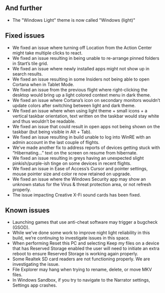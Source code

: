 ## And further
- The "Windows Light" theme is now called "Windows (light)"

## Fixed issues
- We fixed an issue where turning off Location from the Action Center might take multiple clicks to react.
- We fixed an issue resulting in being unable to re-arrange pinned folders in Start’s tile grid.
- We fixed an issue where newly installed apps might not show up in search results.
- We fixed an issue resulting in some Insiders not being able to open Cortana when in Tablet Mode.
- We fixed an issue from the previous flight where right-clicking the desktop would bring up a light colored context menu in dark theme.
- We fixed an issue where Cortana’s icon on secondary monitors wouldn’t update colors after switching between light and dark theme.
- We fixed an issue where when using light theme + small icons + a vertical taskbar orientation, text written on the taskbar would stay white and thus wouldn’t be readable.
- We fixed an issue that could result in open apps not being shown on the taskbar (but being visible in Alt + Tab).
- We fixed an issue resulting in build unable to log into WinRE with an admin account in the last couple of flights.
- We’ve made another fix to address reports of devices getting stuck with “Hibernating…” text on the screen on resume from hibernate.
- We fixed an issue resulting in greys having an unexpected slight pinkish/purple-ish tinge on some devices in recent flights.
- We fixed an issue in Ease of Access’s Cursor and pointer settings, mouse pointer size and color re now retained on upgrade.
- We fixed an issue where the Windows Security app may show an unknown status for the Virus & threat protection area, or not refresh properly.
- The issue impacting Creative X-Fi sound cards has been fixed.

## Known issues
- Launching games that use anti-cheat software may trigger a bugcheck (GSOD).
- While we’ve done some work to improve night light reliability in this build, we’re continuing to investigate issues in this space.
- When performing Reset this PC and selecting Keep my files on a device that has Reserved Storage enabled the user will need to initiate an extra reboot to ensure Reserved Storage is working again properly.
- Some Realtek SD card readers are not functioning properly. We are investigating the issue.
- File Explorer may hang when trying to rename, delete, or move MKV files.
- In Windows Sandbox, if you try to navigate to the Narrator settings, Settings app crashes.